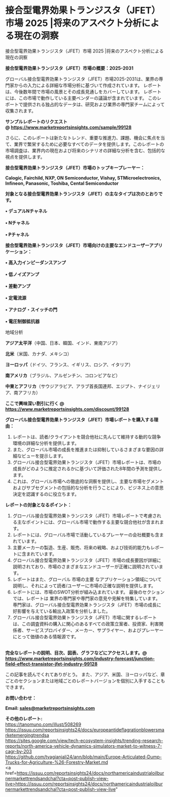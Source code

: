 # 接合型電界効果トランジスタ（JFET）市場 2025 |将来のアスペクト分析による現在の洞察
 接合型電界効果トランジスタ（JFET）市場 2025 |将来のアスペクト分析による現在の洞察

<strong><b>接合型電界効果トランジスタ（JFET）市場の概要：2025-2031</b></strong>

グローバル接合型電界効果トランジスタ（JFET）市場2025-2031は、業界の専門家からの入力による詳細な市場分析に基づいて作成されています。 レポートは、今後数年間で市場の風景とその成長見通しをカバーしています。 レポートには、この市場で動作している主要ベンダーの議論が含まれています。 このレポートで提供される独占的なデータは、研究および業界の専門家チームによって収集されます。

<strong>サンプルレポートのリクエスト @ <a href=https://www.marketreportsinsights.com/sample/99128>https://www.marketreportsinsights.com/sample/99128</a></strong>

さらに、このレポートは新たなトレンド、重要な推進力、課題、機会に焦点を当て、業界で繁栄するために必要なすべてのデータを提供します。このレポートの市場調査は、業界内の現在および将来のシナリオの詳細な分析を含む、包括的な視点を提供します。

<strong>接合型電界効果トランジスタ（JFET）市場のトップキープレーヤー：</strong>

<strong>Calogic, Fairchild, NXP, ON Semiconductor, Vishay, STMicroelectronics, Infineon, Panasonic, Toshiba, Cental Semiconductor</strong>

<strong><b>対象となる接合型電界効果トランジスタ（JFET）の主なタイプは次のとおりです。</b></strong>

<strong>• デュアルNチャネル<br><br>• Nチャネル<br><br>• Pチャネル</strong>

<strong><b>接合型電界効果トランジスタ（JFET）市場向けの主要なエンドユーザーアプリケーション：</b></strong>

<strong>• 高入力インピーダンスアンプ<br><br>• 低ノイズアンプ<br><br>• 差動アンプ<br><br>• 定電流源<br><br>• アナログ・スイッチの門<br><br>• 電圧制御抵抗器</strong>

 地域分析

<strong><b>アジア太平洋</b></strong>（中国、日本、韓国、インド、東南アジア）

<strong><b>北米</b></strong>（米国、カナダ、メキシコ）

<strong><b>ヨーロッパ</b></strong>（ドイツ、フランス、イギリス、ロシア、イタリア）

<strong><b>南アメリカ</b></strong>（ブラジル、アルゼンチン、コロンビアなど）

<strong><b>中東とアフリカ</b></strong>（サウジアラビア、アラブ首長国連邦、エジプト、ナイジェリア、南アフリカ）

<strong>ここで興味深い割引に行く @ <a href=https://www.marketreportsinsights.com/discount/99128>https://www.marketreportsinsights.com/discount/99128</a></strong>

<strong><b>グローバル接合型電界効果トランジスタ（JFET）市場レポートを購入する理由：</b></strong>
<ol>
  <li>レポートは、読者/クライアントを競合他社に先んじて維持する動的な競争環境の詳細な分析を提供します。</li>
  <li>また、グローバル市場の成長を推進または抑制しているさまざまな要因の詳細なビューを提示します。</li>
  <li>グローバル接合型電界効果トランジスタ（JFET）市場レポートは、市場の成長がどのように推定されるかに基づいて評価された8年間の予測を提供します。</li>
  <li>これは、グローバル市場への徹底的な洞察を提供し、主要な市場セグメントおよびサブセグメントの包括的な分析を行うことにより、ビジネス上の意思決定を認識するのに役立ちます。</li>
</ol>
<strong><b>レポートの対象となるポイント：</b></strong>
<ol>
  <li>グローバル接合型電界効果トランジスタ（JFET）市場レポートで考慮される主なポイントには、グローバル市場で動作する主要な競合他社が含まれます。</li>
  <li>レポートには、グローバル市場で活動しているプレーヤーの会社概要も含まれています。</li>
  <li>主要メーカーの製造、生産、販売、将来の戦略、および技術的能力もレポートに含まれています。</li>
  <li>グローバル接合型電界効果トランジスタ（JFET）市場の成長要因が詳細に説明されており、市場のさまざまなエンドユーザーが正確に説明されています。</li>
  <li>レポートはまた、グローバル 市場の主要 なアプリケーション領域について説明し、それによって読者/ユーザーに市場の正確な説明を提供します。</li>
  <li>レポートには、市場のSWOT分析が組み込まれています。 最後のセクションでは、レポートは 業界の専門家や専門家の意見や見解を特集しています。 専門家は、グローバル接合型電界効果トランジスタ（JFET）市場の成長に好影響を与えている輸出入政策を分析しました。</li>
  <li>グローバル接合型電界効果トランジスタ（JFET）市場に関するレポートは、この調査資料の購入に関心のあるすべての政策立案者、投資家、利害関係者、サービスプロバイダー、メーカー、サプライヤー、およびプレーヤーにとって価値のある情報源です。</li>
</ol><br>
<strong>完全なレポートの説明、目次、図表、グラフなどにアクセスします。@ <a href=https://www.marketreportsinsights.com/industry-forecast/junction-field-effect-transistor-jfet-industry-99128>https://www.marketreportsinsights.com/industry-forecast/junction-field-effect-transistor-jfet-industry-99128</a></strong>

この記事を読んでくれてありがとう。 また、アジア、米国、ヨーロッパなど、章ごとのセクションまたは地域ごとのレポートバージョンを個別に入手することもできます。

<strong><b>お問い合わせ：</b></strong>

<strong>Email: </strong><a href=mailto:sales@marketreportsinsights.com><strong>sales@marketreportsinsights.com</strong></a>

<strong>その他のレポート:</strong>
<br>
<a href=https://tanomuno.com/illust/508269>https://tanomuno.com/illust/508269</a>
<br>
<a href=https://issuu.com/reportsinsights24/docs/europeantideflagrationblowersmarketemergingtrendsa>https://issuu.com/reportsinsights24/docs/europeantideflagrationblowersmarketemergingtrendsa</a>
<br>
<a href=https://sites.google.com/view/tech-ecosystem-insights/trending-research-reports/north-america-vehicle-dynamics-simulators-market-to-witness-7-cagr-by-203>https://sites.google.com/view/tech-ecosystem-insights/trending-research-reports/north-america-vehicle-dynamics-simulators-market-to-witness-7-cagr-by-203</a>
<br>
<a href=https://github.com/tyagianjali24/ann/blob/main/Europe-Articulated-Dump-Trucks-for-Agriculture-%26-Forestry-Market.md>https://github.com/tyagianjali24/ann/blob/main/Europe-Articulated-Dump-Trucks-for-Agriculture-%26-Forestry-Market.md</a>
<br>
<a href=https://issuu.com/reportsinsights24/docs/northamericaindustrialoilburnermarkettrendsandchal?cta=post-publish-view-live>https://issuu.com/reportsinsights24/docs/northamericaindustrialoilburnermarkettrendsandchal?cta=post-publish-view-live</a>"
